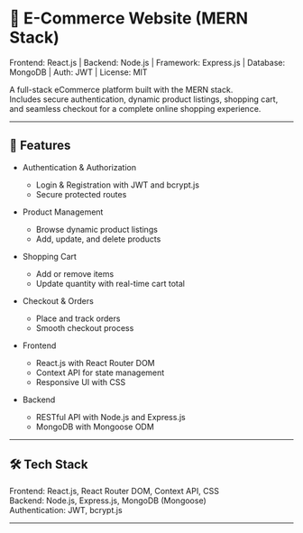 # 🛒 E-Commerce Website (MERN Stack)

Frontend: React.js | Backend: Node.js | Framework: Express.js | Database: MongoDB | Auth: JWT | License: MIT

A full-stack eCommerce platform built with the MERN stack.  
Includes secure authentication, dynamic product listings, shopping cart, and seamless checkout for a complete online shopping experience.  

---

## 🚀 Features

- Authentication & Authorization  
  - Login & Registration with JWT and bcrypt.js  
  - Secure protected routes  

- Product Management  
  - Browse dynamic product listings  
  - Add, update, and delete products  

- Shopping Cart  
  - Add or remove items  
  - Update quantity with real-time cart total  

- Checkout & Orders  
  - Place and track orders  
  - Smooth checkout process  

- Frontend  
  - React.js with React Router DOM  
  - Context API for state management  
  - Responsive UI with CSS  

- Backend  
  - RESTful API with Node.js and Express.js  
  - MongoDB with Mongoose ODM  

---

## 🛠️ Tech Stack

Frontend: React.js, React Router DOM, Context API, CSS  
Backend: Node.js, Express.js, MongoDB (Mongoose)  
Authentication: JWT, bcrypt.js  

---



